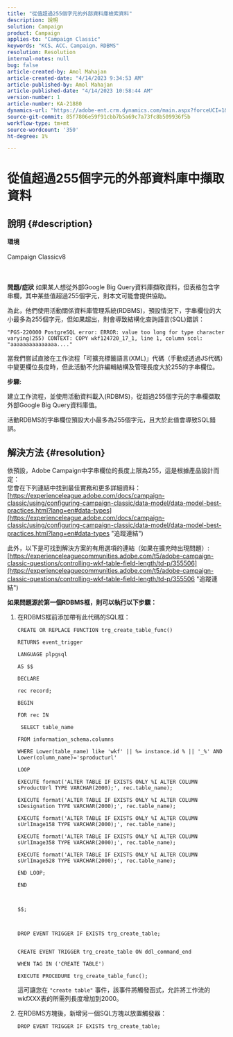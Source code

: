 ```yaml
---
title: "從值超過255個字元的外部資料庫檢索資料"
description: 說明
solution: Campaign
product: Campaign
applies-to: "Campaign Classic"
keywords: "KCS、ACC、Campaign、RDBMS"
resolution: Resolution
internal-notes: null
bug: false
article-created-by: Amol Mahajan
article-created-date: "4/14/2023 9:34:53 AM"
article-published-by: Amol Mahajan
article-published-date: "4/14/2023 10:58:44 AM"
version-number: 1
article-number: KA-21880
dynamics-url: "https://adobe-ent.crm.dynamics.com/main.aspx?forceUCI=1&pagetype=entityrecord&etn=knowledgearticle&id=8b001c97-a7da-ed11-a7c7-6045bd006ce9"
source-git-commit: 85f7806e59f91cbb7b5a69c7a73fc8b509936f5b
workflow-type: tm+mt
source-wordcount: '350'
ht-degree: 1%

---
```


# 從值超過255個字元的外部資料庫中擷取資料

## 說明 {#description}

<b>環境</b><br><br>Campaign Classicv8<br><br> <br><br><b>問題/症狀</b>
如果某人想從外部Google Big Query資料庫擷取資料，但表格包含字串欄，其中某些值超過255個字元，則本文可能會提供協助。

為此，他們使用活動關係資料庫管理系統(RDBMS)，預設情況下，字串欄位的大小最多為255個字元，但如果超出，則會導致結構化查詢語言(SQL)錯誤：

`"PGS-220000 PostgreSQL error: ERROR: value too long for type character varying(255) CONTEXT: COPY wkf124720_17_1, line 1, column scol: "aaaaaaaaaaaaaaa...."`



當我們嘗試直接在工作流程「可擴充標籤語言(XML)」代碼（手動或透過JS代碼）中變更欄位長度時，但此活動不允許編輯結構及管理長度大於255的字串欄位。



<b>步驟:</b>

建立工作流程，並使用活動資料載入(RDBMS)，從超過255個字元的字串欄擷取外部Google Big Query資料庫值。

活動RDBMS的字串欄位預設大小最多為255個字元，且大於此值會導致SQL錯誤。


## 解決方法 {#resolution}

依預設，Adobe Campaign中字串欄位的長度上限為255，這是根據產品設計而定：<br>
您會在下列連結中找到最佳實務和更多詳細資料：
[https://experienceleague.adobe.com/docs/campaign-classic/using/configuring-campaign-classic/data-model/data-model-best-practices.html?lang=en#data-types](https://experienceleague.adobe.com/docs/campaign-classic/using/configuring-campaign-classic/data-model/data-model-best-practices.html?lang=en#data-types "追蹤連結")

此外，以下是可找到解決方案的有用選項的連結（如果在擴充時出現問題）: 
[https://experienceleaguecommunities.adobe.com/t5/adobe-campaign-classic-questions/controlling-wkf-table-field-length/td-p/355506](https://experienceleaguecommunities.adobe.com/t5/adobe-campaign-classic-questions/controlling-wkf-table-field-length/td-p/355506 "追蹤連結")



<b>如果問題源於第一個RDBMS框，則可以執行以下步驟：</b>



1. 在RDBMS框前添加帶有此代碼的SQL框：

   ```
   CREATE OR REPLACE FUNCTION trg_create_table_func()
   
   RETURNS event_trigger
   
   LANGUAGE plpgsql
   
   AS $$
   
   DECLARE
   
   rec record;
   
   BEGIN
   
   FOR rec IN
   
    SELECT table_name
   
   FROM information_schema.columns
   
   WHERE Lower(table_name) like 'wkf' || %= instance.id % || '_%' AND Lower(column_name)='sproducturl'
   
   LOOP
   
   EXECUTE format('ALTER TABLE IF EXISTS ONLY %I ALTER COLUMN sProductUrl TYPE VARCHAR(2000);', rec.table_name);
   
   EXECUTE format('ALTER TABLE IF EXISTS ONLY %I ALTER COLUMN sDesignation TYPE VARCHAR(2000);', rec.table_name);
   
   EXECUTE format('ALTER TABLE IF EXISTS ONLY %I ALTER COLUMN sUrlImage158 TYPE VARCHAR(2000);', rec.table_name);
   
   EXECUTE format('ALTER TABLE IF EXISTS ONLY %I ALTER COLUMN sUrlImage358 TYPE VARCHAR(2000);', rec.table_name);
   
   EXECUTE format('ALTER TABLE IF EXISTS ONLY %I ALTER COLUMN sUrlImage528 TYPE VARCHAR(2000);', rec.table_name);
   
   END LOOP;
   
   END
   
   
   
   $$;
   
   
   
   DROP EVENT TRIGGER IF EXISTS trg_create_table;
   
   
   CREATE EVENT TRIGGER trg_create_table ON ddl_command_end
   
   WHEN TAG IN ('CREATE TABLE')
   
   EXECUTE PROCEDURE trg_create_table_func();
   ```






   這可讓您在 `"create table"` 事件，該事件將觸發函式，允許將工作流的wkfXXX表的所需列長度增加到2000。
2. 在RDBMS方塊後，新增另一個SQL方塊以放置觸發器：

   `DROP EVENT TRIGGER IF EXISTS trg_create_table;`

